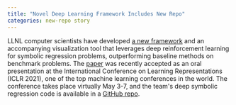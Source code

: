 ```yaml
---
title: "Novel Deep Learning Framework Includes New Repo"
categories: new-repo story
---
```


LLNL computer scientists have developed [a new framework](https://data-science.llnl.gov/latest/news/novel-deep-learning-framework-symbolic-regression) and an accompanying visualization tool that leverages deep reinforcement learning for symbolic regression problems, outperforming baseline methods on benchmark problems. The [paper](https://openreview.net/forum?id=m5Qsh0kBQG) was recently accepted as an oral presentation at the International Conference on Learning Representations (ICLR 2021), one of the top machine learning conferences in the world. The conference takes place virtually May 3-7, and the team's deep symbolic regression code is available in a [GitHub repo](https://github.com/brendenpetersen/deep-symbolic-regression).
